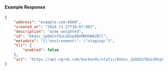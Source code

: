 <!-- Code generated for API Clients. DO NOT EDIT. -->

#### Example Response

```json
{
	"address": "example.com:8080",
	"created_at": "2024-11-27T10:07:08Z",
	"description": "acme weighted",
	"id": "bkdsc_2pQd2nfQuLGHzp6BeMNOhW8Z6Cl",
	"metadata": "{\"environment\": \"staging\"}",
	"tls": {
		"enabled": false
	},
	"uri": "https://api.ngrok.com/backends/static/bkdsc_2pQd2nfQuLGHzp6BeMNOhW8Z6Cl"
}
```
